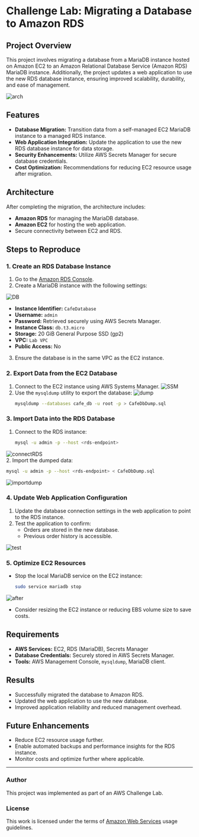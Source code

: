 # Challenge Lab: Migrating a Database to Amazon RDS

## Project Overview
This project involves migrating a database from a MariaDB instance hosted on Amazon EC2 to an Amazon Relational Database Service (Amazon RDS) MariaDB instance. Additionally, the project updates a web application to use the new RDS database instance, ensuring improved scalability, durability, and ease of management.

![arch](snippets/m6ch-lab-end-arch.png)


## Features
- **Database Migration:** Transition data from a self-managed EC2 MariaDB instance to a managed RDS instance.
- **Web Application Integration:** Update the application to use the new RDS database instance for data storage.
- **Security Enhancements:** Utilize AWS Secrets Manager for secure database credentials.
- **Cost Optimization:** Recommendations for reducing EC2 resource usage after migration.

## Architecture
After completing the migration, the architecture includes:
- **Amazon RDS** for managing the MariaDB database.
- **Amazon EC2** for hosting the web application.
- Secure connectivity between EC2 and RDS.

## Steps to Reproduce

### 1. Create an RDS Database Instance
1. Go to the [Amazon RDS Console](https://aws.amazon.com/rds/).
2. Create a MariaDB instance with the following settings:

![DB](snippets/db-creating.png)

   - **Instance Identifier:** `CafeDatabase`
   - **Username:** `admin`
   - **Password:** Retrieved securely using AWS Secrets Manager.
   - **Instance Class:** `db.t3.micro`
   - **Storage:** 20 GiB General Purpose SSD (gp2)
   - **VPC:** `Lab VPC`
   - **Public Access:** No
3. Ensure the database is in the same VPC as the EC2 instance.

### 2. Export Data from the EC2 Database
1. Connect to the EC2 instance using AWS Systems Manager.
![SSM](snippets/sess-mgr.png)
2. Use the `mysqldump` utility to export the database:
![dump](snippets/dump.png)
   ```bash
   mysqldump --databases cafe_db -u root -p > CafeDbDump.sql
   ```

### 3. Import Data into the RDS Database
1. Connect to the RDS instance:
   ```bash
   mysql -u admin -p --host <rds-endpoint>
   ```
![connectRDS](snippets/connectRDS.png)   
2. Import the dumped data:
   ```bash
   mysql -u admin -p --host <rds-endpoint> < CafeDbDump.sql
   ```
![importdump](snippets/importdump.png)
### 4. Update Web Application Configuration
1. Update the database connection settings in the web application to point to the RDS instance.
2. Test the application to confirm:
   - Orders are stored in the new database.
   - Previous order history is accessible.

![test](snippets/test.png)

### 5. Optimize EC2 Resources
- Stop the local MariaDB service on the EC2 instance:
  ```bash
  sudo service mariadb stop
  ```

![after](snippets/after.png)
  
  
- Consider resizing the EC2 instance or reducing EBS volume size to save costs.

## Requirements
- **AWS Services:** EC2, RDS (MariaDB), Secrets Manager
- **Database Credentials:** Securely stored in AWS Secrets Manager.
- **Tools:** AWS Management Console, `mysqldump`, MariaDB client.

## Results
- Successfully migrated the database to Amazon RDS.
- Updated the web application to use the new database.
- Improved application reliability and reduced management overhead.

## Future Enhancements
- Reduce EC2 resource usage further.
- Enable automated backups and performance insights for the RDS instance.
- Monitor costs and optimize further where applicable.

---
### Author
This project was implemented as part of an AWS Challenge Lab.

### License
This work is licensed under the terms of [Amazon Web Services](https://aws.amazon.com) usage guidelines.

